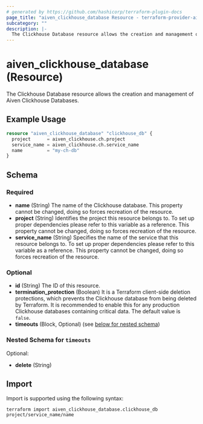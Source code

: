 ```yaml
---
# generated by https://github.com/hashicorp/terraform-plugin-docs
page_title: "aiven_clickhouse_database Resource - terraform-provider-aiven"
subcategory: ""
description: |-
  The Clickhouse Database resource allows the creation and management of Aiven Clickhouse Databases.
---
```


# aiven_clickhouse_database (Resource)

The Clickhouse Database resource allows the creation and management of Aiven Clickhouse Databases.

## Example Usage

```terraform
resource "aiven_clickhouse_database" "clickhouse_db" {
  project      = aiven_clickhouse.ch.project
  service_name = aiven_clickhouse.ch.service_name
  name         = "my-ch-db"
}
```

<!-- schema generated by tfplugindocs -->
## Schema

### Required

- **name** (String) The name of the Clickhouse database. This property cannot be changed, doing so forces recreation of the resource.
- **project** (String) Identifies the project this resource belongs to. To set up proper dependencies please refer to this variable as a reference. This property cannot be changed, doing so forces recreation of the resource.
- **service_name** (String) Specifies the name of the service that this resource belongs to. To set up proper dependencies please refer to this variable as a reference. This property cannot be changed, doing so forces recreation of the resource.

### Optional

- **id** (String) The ID of this resource.
- **termination_protection** (Boolean) It is a Terraform client-side deletion protections, which prevents the Clickhouse database from being deleted by Terraform. It is recommended to enable this for any production Clickhouse databases containing critical data. The default value is `false`.
- **timeouts** (Block, Optional) (see [below for nested schema](#nestedblock--timeouts))

<a id="nestedblock--timeouts"></a>
### Nested Schema for `timeouts`

Optional:

- **delete** (String)

## Import

Import is supported using the following syntax:

```shell
terraform import aiven_clickhouse_database.clickhouse_db project/service_name/name
```
